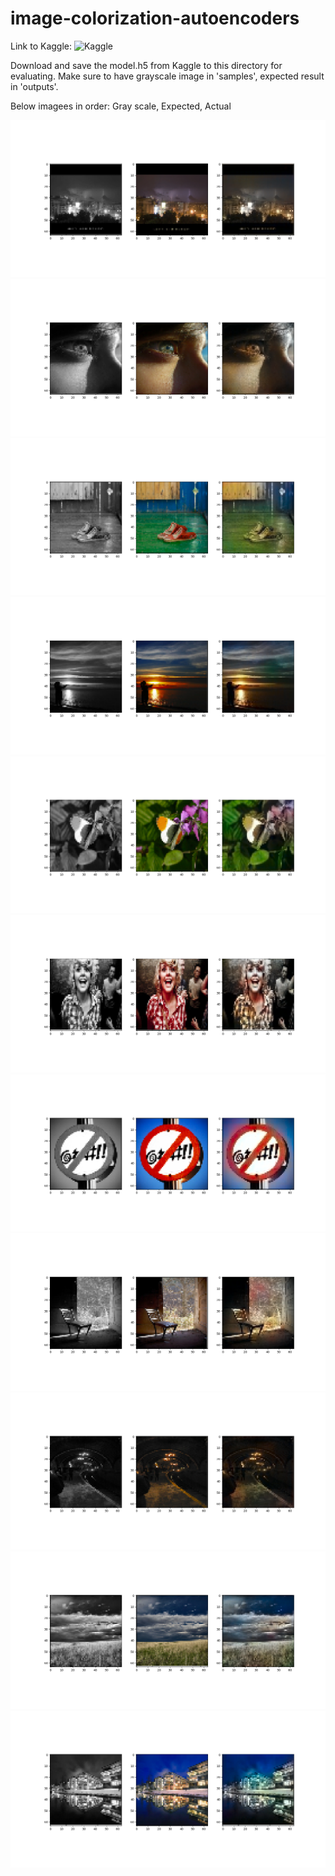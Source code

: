 # image-colorization-autoencoders

Link to Kaggle: ![Kaggle](https://www.kaggle.com/rahuldshetty/image-colorization-with-auto-encoders)

Download and save the model.h5 from Kaggle to this directory for evaluating. Make sure to have grayscale image in 'samples', expected result in 'outputs'.

Below imagees in order: 
Gray scale, Expected, Actual

![0](https://raw.githubusercontent.com/rahuldshetty/image-colorization-autoencoders/master/predicted/0.png)
![1](https://raw.githubusercontent.com/rahuldshetty/image-colorization-autoencoders/master/predicted/1.png)
![2](https://raw.githubusercontent.com/rahuldshetty/image-colorization-autoencoders/master/predicted/2.png)
![3](https://raw.githubusercontent.com/rahuldshetty/image-colorization-autoencoders/master/predicted/3.png)
![4](https://raw.githubusercontent.com/rahuldshetty/image-colorization-autoencoders/master/predicted/4.png)
![5](https://raw.githubusercontent.com/rahuldshetty/image-colorization-autoencoders/master/predicted/5.png)
![6](https://raw.githubusercontent.com/rahuldshetty/image-colorization-autoencoders/master/predicted/6.png)
![7](https://raw.githubusercontent.com/rahuldshetty/image-colorization-autoencoders/master/predicted/7.png)
![8](https://raw.githubusercontent.com/rahuldshetty/image-colorization-autoencoders/master/predicted/8.png)
![9](https://raw.githubusercontent.com/rahuldshetty/image-colorization-autoencoders/master/predicted/9.png)
![10](https://raw.githubusercontent.com/rahuldshetty/image-colorization-autoencoders/master/predicted/10.png)
